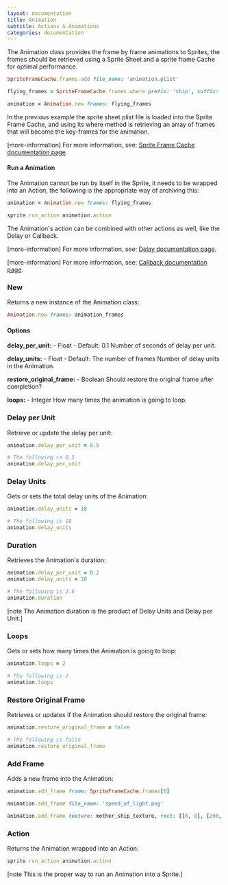 ```yaml
---
layout: documentation
title: Animation
subtitle: Actions & Animations
categories: documentation
---
```


The Animation class provides the frame by frame animations to Sprites, the frames should be retrieved using a Sprite Sheet and a sprite frame Cache for optimal performance.

```ruby
SpriteFrameCache.frames.add file_name: 'animation.plist'

flying_frames = SpriteFrameCache.frames.where prefix: 'ship', suffix: '.png'

animation = Animation.new frames: flying_frames
```

In the previous example the sprite sheet plist file is loaded into the Sprite Frame Cache, and using its where method is retrieving an array of frames that will become the key-frames for the animation.

[more-information] For more information, see: [Sprite Frame Cache documentation page](/sprite-frame-cache).

#### Run a Animation
The Animation cannot be run by itself in the Sprite, it needs to be wrapped into an Action, the following is the appropriate way of archiving this:

```ruby
animation = Animation.new frames: flying_frames

sprite.run_action animation.action
```

The Animation's action can be combined with other actions as well, like the Delay or Callback.

[more-information] For more information, see: [Delay documentation page](/callback).

[more-information] For more information, see: [Callback documentation page](/callback).

### New
Returns a new instance of the Animation class:

```ruby
Animation.new frames: animation_frames
```

#### Options
**delay_per_unit:** - Float - Default: 0.1
Number of seconds of delay per unit.

**delay_units:** - Float - Default: The number of frames
Number of delay units in the Animation.

**restore_original_frame:** - Boolean
Should restore the original frame after completion?

**loops:** - Integer
How many times the animation is going to loop.

### Delay per Unit
Retrieve or update the delay per unit:

```ruby
animation.delay_per_unit = 0.5

# The following is 0.5
animation.delay_per_unit 
```

### Delay Units
Gets or sets the total delay units of the Animation:

```ruby
animation.delay_units = 18

# The following is 18
animation.delay_units
```

### Duration
Retrieves the Animation's duration:

```ruby
animation.delay_per_unit = 0.2
animation.delay_units = 18

# The following is 3.6
animation.duration 
```

[note The Animation duration is the product of Delay Units and Delay per Unit.]

### Loops
Gets or sets how many times the Animation is going to loop:

```ruby
animation.loops = 2

# The following is 2
animation.loops 
``` 

### Restore Original Frame
Retrieves or updates if the Animation should restore the original frame:

```ruby
animation.restore_original_frame = false

# The following is false
animation.restore_original_frame
```

### Add Frame
Adds a new frame into the Animation:

```ruby
animation.add_frame frame: SpriteFrameCache.frames[0]

animation.add_frame file_name: 'speed_of_light.png'

animation.add_frame texture: mother_ship_texture, rect: [[0, 0], [200, 200]]
```

### Action
Returns the Animation wrapped into an Action:

```ruby
sprite.run_action animation.action
```

[note This is the proper way to run an Animation into a Sprite.]